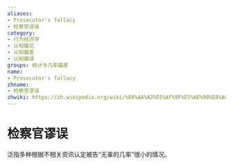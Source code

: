 ```yaml
---
aliases:
- Prosecutor's fallacy
- 检察官谬误
category:
- 行为经济学
- 认知偏见
- 认知偏差
- 认知偏误
groups: 统计与几率偏差
name:
- Prosecutor's fallacy
zhname:
- 检察官谬误
zhwiki: https://zh.wikipedia.org/wiki/%E6%AA%A2%E5%AF%9F%E5%AE%98%E8%AC%AC%E8%AA%A4
---
```


# 检察官谬误

泛指多种根据不相关资讯认定被告“无辜的几率”很小的情况。
